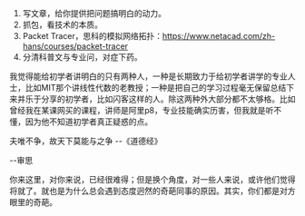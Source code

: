 1. 写文章，给你提供把问题搞明白的动力。
2. 抓包，看技术的本质。
3. Packet Tracer，思科的模拟网络拓扑：https://www.netacad.com/zh-hans/courses/packet-tracer
4. 分清科普文与专业问，对症下药。

我觉得能给初学者讲明白的只有两种人，一种是长期致力于给初学者讲学的专业人士，比如MIT那个讲线性代数的老教授；一种是把自己的学习过程毫无保留总结下来并乐于分享的初学者，比如闪客这样的人。除这两种外大部分都不太够格。比如曾经我在某课网买的课程，讲师是阿里p8，专业技能确实历害，但我就是听不懂，因为他不知道初学者真正疑惑的点。





夫唯不争，故天下莫能与之争    --《道德经》



--审思

你来这里，对你来说，已经很难得；但是换个角度，对一些人来说，或许他们觉得将就了。就也是为什么总会遇到态度迥然的奇葩同事的原因。其实，你们都是对方眼里的奇葩。





